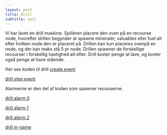 ```yaml
---
layout: post
title: Drill
subtitle: spil
---
```


Vi har lavet en drill maskine. Spilleren placere den oven på en recourse node, hvorefter drillen begynder at spawne mineraler, valuables
eller fuel alt efter hvilken node den er placeret på. Drillen kan kun placeres ovenpå en node, og der kan maks stå 5 pr node.
Drillen spawner de forskellige recourser i forskellig hastighed alt efter. Drill koster penge at lave, og koster også penge at have 
stående.

Her ses koden til drill [create event](https://drive.google.com/file/d/1Rf2xMJGZJJJ2uCfXzRpt7dhHCv2w5xWe/view?usp=sharing)

[drill step event](https://drive.google.com/file/d/16XBqVbBN5iWYw48QgCCG4ORdY6jBrs35/view?usp=sharing)

Alarmerne er den del af koden som spawner recouserne.

[drill alarm 0](https://drive.google.com/file/d/1OHLjCX3EsOoSijkzcXiiZ8FxXixW4wjT/view?usp=sharing)

[drill alarm 1](https://drive.google.com/file/d/1zQMueQP_HZjJ9XhNyCyJsBCG9POOUi4s/view?usp=sharing)

[drill alarm 2](https://drive.google.com/file/d/13pwjdMgJJ02EPFdGFWmoTF4I8y8K_FMS/view?usp=sharing)

[drill in-game](https://drive.google.com/file/d/1AiLoYug_1RaP-cE5EDLn_fHz78PAzu6i/view?usp=sharing)
